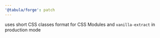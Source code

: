 ```yaml
---
'@tabula/forge': patch
---
```


uses short CSS classes format for CSS Modules and `vanilla-extract` in production mode
